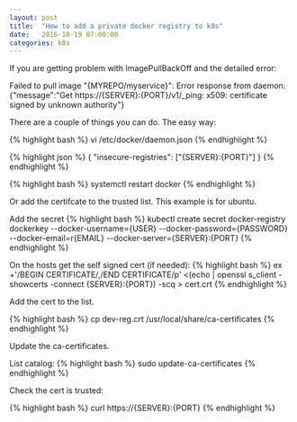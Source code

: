 ```yaml
---
layout: post
title:  "How to add a private docker registry to k8s"
date:   2016-10-19 07:00:00
categories: k8s
---
```


If you are getting problem with ImagePullBackOff and the detailed error:

Failed to pull image "{MYREPO/myservice}": Error response from daemon: {"message":"Get https://{SERVER}:{PORT}/v1/_ping: x509: certificate signed by unknown authority"}

There are a couple of things you can do.  The easy way:

{% highlight bash %}
vi /etc/docker/daemon.json
{% endhighlight %}

{% highlight json %}
{
  "insecure-registries": ["{SERVER}:{PORT}"]
}
{% endhighlight %}

{% highlight bash %}
systemctl restart docker
{% endhighlight %}

Or add the certifcate to the trusted list.  This example is for ubuntu.

Add the secret
{% highlight bash %}
kubectl create secret docker-registry dockerkey --docker-username={USER} --docker-password={PASSWORD} --docker-email=r{EMAIL} --docker-server={SERVER}:{PORT}
{% endhighlight %}

On the hosts get the self signed cert (if needed):
{% highlight bash %}
ex +'/BEGIN CERTIFICATE/,/END CERTIFICATE/p' <(echo | openssl s_client -showcerts -connect {SERVER}:{PORT}) -scq > cert.crt
{% endhighlight %}

Add the cert to the list.

{% highlight bash %}
cp dev-reg.crt /usr/local/share/ca-certificates
{% endhighlight %}

Update the ca-certificates. 
 
List catalog:
{% highlight bash %}
sudo update-ca-certificates
{% endhighlight %}

Check the cert is trusted:

{% highlight bash %}
curl https://{SERVER}:{PORT}
{% endhighlight %}